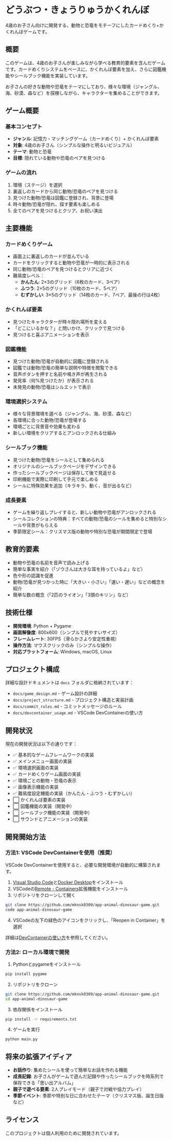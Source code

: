 # どうぶつ・きょうりゅうかくれんぼ

4歳のお子さん向けに開発する、動物と恐竜をモチーフにしたカードめくり+かくれんぼゲームです。

## 概要

このゲームは、4歳のお子さんが楽しみながら学べる教育的要素を含んだゲームです。カードめくりシステムをベースに、かくれんぼ要素を加え、さらに図鑑機能やシールブック機能を実装しています。

お子さんの好きな動物や恐竜をテーマにしており、様々な環境（ジャングル、海、砂漠、森など）を探検しながら、キャラクターを集めることができます。

## ゲーム概要

### 基本コンセプト
- **ジャンル**: 記憶力・マッチングゲーム（カードめくり）+ かくれんぼ要素
- **対象**: 4歳のお子さん（シンプルな操作と明るいビジュアル）
- **テーマ**: 動物と恐竜
- **目標**: 隠れている動物や恐竜のペアを見つける

### ゲームの流れ
1. 環境（ステージ）を選択
2. 裏返しのカードから同じ動物/恐竜のペアを見つける
3. 見つけた動物/恐竜は図鑑に登録され、背景に登場
4. 時々動物/恐竜が隠れ、探す要素も楽しめる
5. 全てのペアを見つけるとクリア、お祝い演出

## 主要機能

### カードめくりゲーム
- 画面上に裏返しのカードが並んでいる
- カードをクリックすると動物や恐竜が一時的に表示される
- 同じ動物/恐竜のペアを見つけるとクリアに近づく
- 難易度レベル：
  - **かんたん**: 2×3のグリッド（6枚のカード、3ペア）
  - **ふつう**: 2×5のグリッド（10枚のカード、5ペア）
  - **むずかしい**: 3×5のグリッド（14枚のカード、7ペア、最後の行は4枚）

### かくれんぼ要素
- 見つけたキャラクターが時々隠れ場所を変える
- 「どこにいるかな？」と問いかけ、クリックで見つける
- 見つけると喜ぶアニメーションを表示

### 図鑑機能
- 見つけた動物/恐竜が自動的に図鑑に登録される
- 図鑑では動物/恐竜の簡単な説明や特徴を閲覧できる
- 音声ボタンを押すと名前や鳴き声が再生される
- 発見率（何%見つけたか）が表示される
- 未発見の動物/恐竜はシルエットで表示

### 環境選択システム
- 様々な背景環境を選べる（ジャングル、海、砂漠、森など）
- 各環境に合った動物/恐竜が登場する
- 環境ごとに背景音や効果も変わる
- 新しい環境をクリアするとアンロックされる仕組み

### シールブック機能
- 見つけた動物/恐竜をシールとして集められる
- オリジナルのシールブックページをデザインできる
- 作ったシールブックページは保存して後で見返せる
- 印刷機能で実際に印刷して手元で楽しめる
- シールに特殊効果を追加（キラキラ、動く、音が出るなど）

### 成長要素
- ゲームを繰り返しプレイすると、新しい動物や恐竜がアンロックされる
- シールコレクションの特典：すべての動物/恐竜のシールを集めると特別なシールや背景がもらえる
- 季節限定シール：クリスマス版の動物や特別な恐竜が期間限定で登場

## 教育的要素
- 動物や恐竜の名前を音声で読み上げる
- 簡単な事実を紹介（「ゾウさんは大きな耳を持っているよ」など）
- 色や形の認識を促進
- 動物/恐竜が見つかった時に「大きい・小さい」「速い・遅い」などの概念を紹介
- 簡単な数の概念（「2匹のライオン」「3頭のキリン」など）

## 技術仕様

- **開発環境**: Python + Pygame
- **画面解像度**: 800x600（シンプルで見やすいサイズ）
- **フレームレート**: 30FPS（滑らかさより安定性重視）
- **操作方法**: マウスクリックのみ（シンプルな操作）
- **対応プラットフォーム**: Windows, macOS, Linux

## プロジェクト構成

詳細な設計ドキュメントは `docs` フォルダに格納されています：

- `docs/game_design.md` - ゲーム設計の詳細
- `docs/project_structure.md` - プロジェクト構造と実装計画
- `docs/commit_rules.md` - コミットメッセージのルール
- `docs/devcontainer_usage.md` - VSCode DevContainerの使い方

## 開発状況

現在の開発状況は以下の通りです：

- ✅ 基本的なゲームフレームワークの実装
- ✅ メインメニュー画面の実装
- ✅ 環境選択画面の実装
- ✅ カードめくりゲーム画面の実装
- ✅ 環境ごとの動物・恐竜の表示
- ✅ 画像表示機能の実装
- ✅ 難易度設定機能の実装（かんたん・ふつう・むずかしい）
- ⬜ かくれんぼ要素の実装
- ⬜ 図鑑機能の実装（開発中）
- ⬜ シールブック機能の実装（開発中）
- ⬜ サウンドとアニメーションの実装

## 開発開始方法

### 方法1: VSCode DevContainerを使用（推奨）

VSCode DevContainerを使用すると、必要な開発環境が自動的に構築されます。

1. [Visual Studio Code](https://code.visualstudio.com/)と[Docker Desktop](https://www.docker.com/products/docker-desktop)をインストール
2. VSCodeの[Remote - Containers](https://marketplace.visualstudio.com/items?itemName=ms-vscode-remote.remote-containers)拡張機能をインストール
3. リポジトリをクローンして開く
```bash
git clone https://github.com/mknsk0309/app-animal-dinosaur-game.git
code app-animal-dinosaur-game
```
4. VSCodeの左下の緑色のアイコンをクリックし、「Reopen in Container」を選択

詳細は[DevContainerの使い方](docs/devcontainer_usage.md)を参照してください。

### 方法2: ローカル環境で開発

1. Pythonとpygameをインストール
```bash
pip install pygame
```

2. リポジトリをクローン
```bash
git clone https://github.com/mknsk0309/app-animal-dinosaur-game.git
cd app-animal-dinosaur-game
```

3. 依存関係をインストール
```bash
pip install -r requirements.txt
```

4. ゲームを実行
```bash
python main.py
```

## 将来の拡張アイディア
- **お話作り**: 集めたシールを使って簡単なお話を作れる機能
- **成長記録**: お子さんがゲームで遊んだ記録や作ったシールブックを時系列で保存できる「思い出アルバム」
- **親子で遊べる要素**: 2人プレイモード（親子で対戦や協力プレイ）
- **季節イベント**: 季節や特別な日に合わせたテーマ（クリスマス版、誕生日版など）

## ライセンス

このプロジェクトは個人利用のために開発されています。
